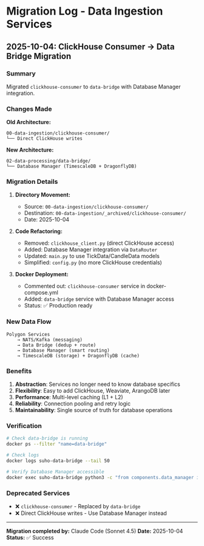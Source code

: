 # Migration Log - Data Ingestion Services

## 2025-10-04: ClickHouse Consumer → Data Bridge Migration

### Summary
Migrated `clickhouse-consumer` to `data-bridge` with Database Manager integration.

### Changes Made

**Old Architecture:**
```
00-data-ingestion/clickhouse-consumer/
└── Direct ClickHouse writes
```

**New Architecture:**
```
02-data-processing/data-bridge/
└── Database Manager (TimescaleDB + DragonflyDB)
```

### Migration Details

1. **Directory Movement:**
   - Source: `00-data-ingestion/clickhouse-consumer/`
   - Destination: `00-data-ingestion/_archived/clickhouse-consumer/`
   - Date: 2025-10-04

2. **Code Refactoring:**
   - Removed: `clickhouse_client.py` (direct ClickHouse access)
   - Added: Database Manager integration via `DataRouter`
   - Updated: `main.py` to use TickData/CandleData models
   - Simplified: `config.py` (no more ClickHouse credentials)

3. **Docker Deployment:**
   - Commented out: `clickhouse-consumer` service in docker-compose.yml
   - Added: `data-bridge` service with Database Manager access
   - Status: ✅ Production ready

### New Data Flow

```
Polygon Services
    → NATS/Kafka (messaging)
    → Data Bridge (dedup + route)
    → Database Manager (smart routing)
    → TimescaleDB (storage) + DragonflyDB (cache)
```

### Benefits

1. **Abstraction**: Services no longer need to know database specifics
2. **Flexibility**: Easy to add ClickHouse, Weaviate, ArangoDB later
3. **Performance**: Multi-level caching (L1 + L2)
4. **Reliability**: Connection pooling and retry logic
5. **Maintainability**: Single source of truth for database operations

### Verification

```bash
# Check data-bridge is running
docker ps --filter "name=data-bridge"

# Check logs
docker logs suho-data-bridge --tail 50

# Verify Database Manager accessible
docker exec suho-data-bridge python3 -c "from components.data_manager import DataRouter; print('✅ OK')"
```

### Deprecated Services

- ❌ `clickhouse-consumer` - Replaced by `data-bridge`
- ❌ Direct ClickHouse writes - Use Database Manager instead

---

**Migration completed by:** Claude Code (Sonnet 4.5)
**Date:** 2025-10-04
**Status:** ✅ Success
